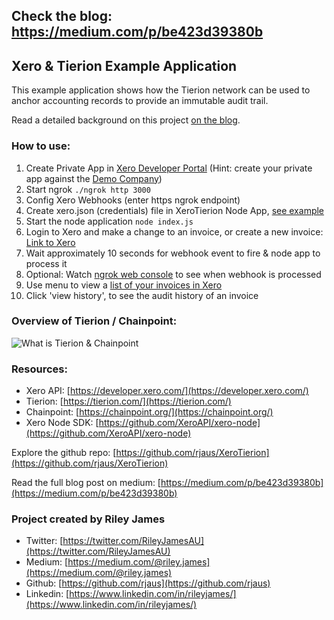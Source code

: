 ## Check the blog: https://medium.com/p/be423d39380b

## Xero & Tierion Example Application

This example application shows how the Tierion network can be used to anchor accounting records to provide an immutable audit trail.

Read a detailed background on this project <a href="https://medium.com/p/be423d39380b">on the blog</a>.

### How to use:

1.  Create Private App in [Xero Developer Portal](https://developer.xero.com/myapps/) (Hint: create your private app against the [Demo Company](https://developer.xero.com/documentation/getting-started/development-accounts))
2.  Start ngrok `./ngrok http 3000`
3.  Config Xero Webhooks (enter https ngrok endpoint)
4.  Create xero.json (credentials) file in XeroTierion Node App, [see example](https://gist.github.com/rjaus/4a481ce761dd581b96345ee84dc1e4f3)
5.  Start the node application `node index.js`
6.  Login to Xero and make a change to an invoice, or create a new invoice: [Link to Xero](https://login.xero.com/)
7.  Wait approximately 10 seconds for webhook event to fire & node app to process it
8.  Optional: Watch [ngrok web console](http://127.0.0.1:4040) to see when webhook is processed
9.  Use menu to view a [list of your invoices in Xero](/invoices)
10.  Click 'view history', to see the audit history of an invoice

### Overview of Tierion / Chainpoint:

![What is Tierion & Chainpoint](https://tierion.com/Content/images/site/features/hashapi-diagram.png)

### Resources:

*   Xero API: [https://developer.xero.com/](https://developer.xero.com/)
*   Tierion: [https://tierion.com/](https://tierion.com/)
*   Chainpoint: [https://chainpoint.org/](https://chainpoint.org/)
*   Xero Node SDK: [https://github.com/XeroAPI/xero-node](https://github.com/XeroAPI/xero-node)

Explore the github repo: [https://github.com/rjaus/XeroTierion](https://github.com/rjaus/XeroTierion)

Read the full blog post on medium: [https://medium.com/p/be423d39380b](https://medium.com/p/be423d39380b)

### Project created by Riley James

*   Twitter: [https://twitter.com/RileyJamesAU](https://twitter.com/RileyJamesAU)
*   Medium: [https://medium.com/@riley.james](https://medium.com/@riley.james)
*   Github: [https://github.com/rjaus](https://github.com/rjaus)
*   Linkedin: [https://www.linkedin.com/in/rileyjames/](https://www.linkedin.com/in/rileyjames/)